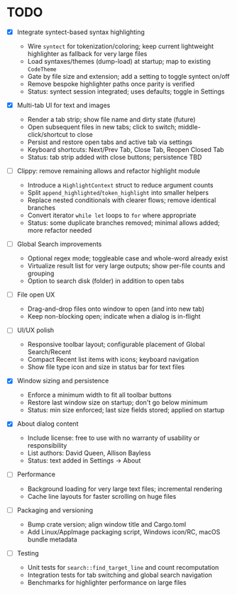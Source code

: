 # TODO

- [x] Integrate syntect-based syntax highlighting
  - Wire `syntect` for tokenization/coloring; keep current lightweight highlighter as fallback for very large files
  - Load syntaxes/themes (dump-load) at startup; map to existing `CodeTheme`
  - Gate by file size and extension; add a setting to toggle syntect on/off
  - Remove bespoke highlighter paths once parity is verified
  - Status: syntect session integrated; uses defaults; toggle in Settings

- [x] Multi-tab UI for text and images
  - Render a tab strip; show file name and dirty state (future)
  - Open subsequent files in new tabs; click to switch; middle-click/shortcut to close
  - Persist and restore open tabs and active tab via settings
  - Keyboard shortcuts: Next/Prev Tab, Close Tab, Reopen Closed Tab
  - Status: tab strip added with close buttons; persistence TBD

- [ ] Clippy: remove remaining allows and refactor highlight module
  - Introduce a `HighlightContext` struct to reduce argument counts
  - Split `append_highlighted`/`token_highlight` into smaller helpers
  - Replace nested conditionals with clearer flows; remove identical branches
  - Convert iterator `while let` loops to `for` where appropriate
  - Status: some duplicate branches removed; minimal allows added; more refactor needed

- [ ] Global Search improvements
  - Optional regex mode; toggleable case and whole-word already exist
  - Virtualize result list for very large outputs; show per-file counts and grouping
  - Option to search disk (folder) in addition to open tabs

- [ ] File open UX
  - Drag-and-drop files onto window to open (and into new tab)
  - Keep non-blocking open; indicate when a dialog is in-flight

- [ ] UI/UX polish
  - Responsive toolbar layout; configurable placement of Global Search/Recent
  - Compact Recent list items with icons; keyboard navigation
  - Show file type icon and size in status bar for text files

- [x] Window sizing and persistence
  - Enforce a minimum width to fit all toolbar buttons
  - Restore last window size on startup; don't go below minimum
  - Status: min size enforced; last size fields stored; applied on startup

- [x] About dialog content
  - Include license: free to use with no warranty of usability or responsibility
  - List authors: David Queen, Allison Bayless
  - Status: text added in Settings → About

- [ ] Performance
  - Background loading for very large text files; incremental rendering
  - Cache line layouts for faster scrolling on huge files

- [ ] Packaging and versioning
  - Bump crate version; align window title and Cargo.toml
  - Add Linux/AppImage packaging script, Windows icon/RC, macOS bundle metadata

- [ ] Testing
  - Unit tests for `search::find_target_line` and count recomputation
  - Integration tests for tab switching and global search navigation
  - Benchmarks for highlighter performance on large files
